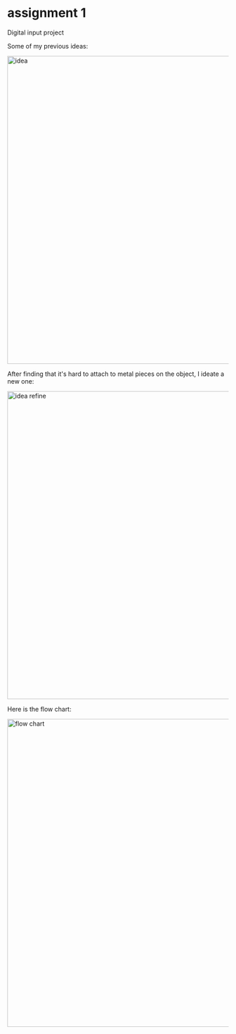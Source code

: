 # assignment 1

Digital input project


Some of my previous ideas:

<img width="700" alt="idea" src="https://github.com/qzz031219/ixd-256-ennis/assets/146476099/3adcc411-7747-4b8a-9bba-4249bbaf60ce">

After finding that it's hard to attach to metal pieces on the object, I ideate a new one:

<img width="700" alt="idea refine" src="https://github.com/qzz031219/ixd-256-ennis/assets/146476099/85757c52-6e27-4e07-bd1a-6bc422c2324f">

Here is the flow chart:

<img width="700" alt="flow chart" src="https://github.com/qzz031219/ixd-256-ennis/assets/146476099/92872a6c-c1e2-497c-9f09-93dea7ab3ca0">
